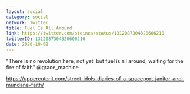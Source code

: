 ```yaml
---
layout: social
category: social
network: Twitter
title: Fuel Is All Around
link: https://twitter.com/steinea/status/1312087304320606210
twitterID: 1312087304320606210
date: 2020-10-02
---
```


"There is no revolution here, not yet, but fuel is all around, waiting for the fire of faith" @grace_machine

<https://uppercutcrit.com/street-idols-diaries-of-a-spaceport-janitor-and-mundane-faith/>

